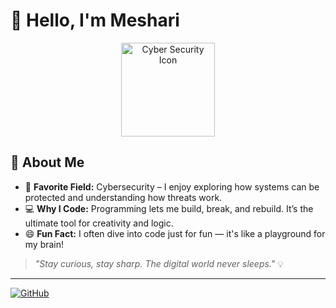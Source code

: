 # 👋 Hello, I'm Meshari

<p align="center">
  <img src="https://cdn-icons-png.flaticon.com/512/3660/3660605.png" alt="Cyber Security Icon" width="150"/>
</p>


## 🌟 About Me

- 🔐 **Favorite Field:** Cybersecurity – I enjoy exploring how systems can be protected and understanding how threats work.
- 💻 **Why I Code:** Programming lets me build, break, and rebuild. It’s the ultimate tool for creativity and logic.
- 😄 **Fun Fact:** I often dive into code just for fun — it's like a playground for my brain!

> _"Stay curious, stay sharp. The digital world never sleeps."_ 💡

---

[![GitHub](https://img.shields.io/badge/GitHub-M0simi-181717?style=for-the-badge&logo=github)](https://github.com/M0simi)

